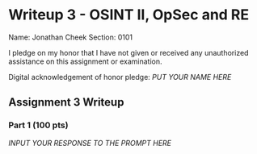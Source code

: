 Writeup 3 - OSINT II, OpSec and RE
======

Name: Jonathan Cheek
Section: 0101

I pledge on my honor that I have not given or received any unauthorized assistance on this assignment or examination.

Digital acknowledgement of honor pledge: *PUT YOUR NAME HERE*

## Assignment 3 Writeup

### Part 1 (100 pts)
*INPUT YOUR RESPONSE TO THE PROMPT HERE*
